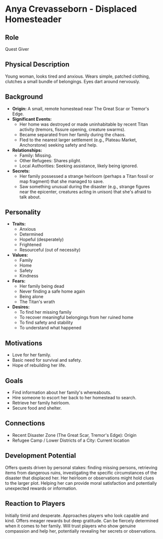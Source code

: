 # Anya Crevasseborn - Displaced Homesteader

## Role
Quest Giver

## Physical Description
Young woman, looks tired and anxious. Wears simple, patched clothing, clutches a small bundle of belongings. Eyes dart around nervously.

## Background
- **Origin:** A small, remote homestead near The Great Scar or Tremor's Edge.
- **Significant Events:**
  - Her home was destroyed or made uninhabitable by recent Titan activity (tremors, fissure opening, creature swarms).
  - Became separated from her family during the chaos.
  - Fled to the nearest larger settlement (e.g., Plateau Market, Anchorstone) seeking safety and help.
- **Relationships:**
  - Family: Missing.
  - Other Refugees: Shares plight.
  - Local Authorities: Seeking assistance, likely being ignored.
- **Secrets:**
  - Her family possessed a strange heirloom (perhaps a Titan fossil or map fragment) that she managed to save.
  - Saw something unusual during the disaster (e.g., strange figures near the epicenter, creatures acting in unison) that she's afraid to talk about.

## Personality
- **Traits:**
  - Anxious
  - Determined
  - Hopeful (desperately)
  - Frightened
  - Resourceful (out of necessity)
- **Values:**
  - Family
  - Home
  - Safety
  - Kindness
- **Fears:**
  - Her family being dead
  - Never finding a safe home again
  - Being alone
  - The Titan's wrath
- **Desires:**
  - To find her missing family
  - To recover meaningful belongings from her ruined home
  - To find safety and stability
  - To understand what happened

## Motivations
- Love for her family.
- Basic need for survival and safety.
- Hope of rebuilding her life.

## Goals
- Find information about her family's whereabouts.
- Hire someone to escort her back to her homestead to search.
- Retrieve her family heirloom.
- Secure food and shelter.

## Connections
- Recent Disaster Zone (The Great Scar, Tremor's Edge): Origin
- Refugee Camp / Lower Districts of a City: Current location

## Development Potential
Offers quests driven by personal stakes: finding missing persons, retrieving items from dangerous ruins, investigating the specific circumstances of the disaster that displaced her. Her heirloom or observations might hold clues to the larger plot. Helping her can provide moral satisfaction and potentially unexpected rewards or information.

## Reaction to Players
Initially timid and desperate. Approaches players who look capable and kind. Offers meager rewards but deep gratitude. Can be fiercely determined when it comes to her family. Will trust players who show genuine compassion and help her, potentially revealing her secrets or observations.
